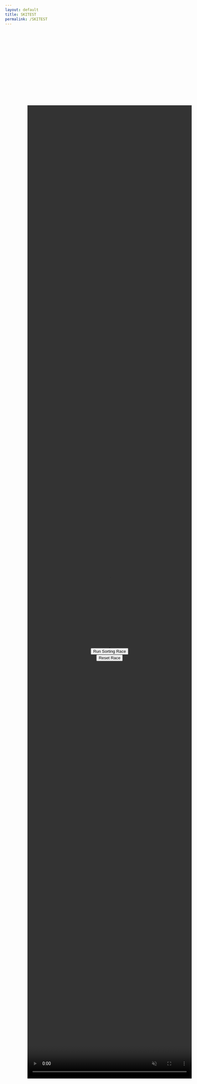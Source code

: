 ```yaml
---
layout: default
title: SKITEST
permalink: /SKITEST
---
```


<head>
    <meta charset="UTF-8">
    <meta name="viewport" content="width=device-width, initial-scale=1.0">
    <style>
        body {
            margin: 0;
            overflow: hidden; /* Hide overflow to prevent scrollbars */
        }
        .container {
            position: relative;
            width: 100vw;
            height: 100vh;
            overflow: hidden; /* Hide overflow to prevent scrollbars */
        }
        .background-video {
            position: absolute;
            top: 45%; /* Center the video vertically */
            left: 35%; /* Center the video horizontally */
            transform: translate(-50%, -50%); /* Center the video both vertically and horizontally */
            width: 55%; /* Adjust the width as needed */
            height: 78%; /* Adjust the height as needed */
            object-fit: cover; /* Fit the video inside the container */
            z-index: -1; /* Set the z-index to place it behind the content */
        }
        .content {
            position: absolute;
            top: 50%; /* Adjust the top position as needed */
            left: 35%; /* Adjust the left position as needed */
            transform: translate(-50%, -50%); /* Center the content */
            display: flex;
            flex-direction: column;
            align-items: center;
            justify-content: center;
        }
        canvas {
            border: 1px solid #000;
            background-color: transparent; /* Set canvas background to transparent */
            z-index: 1; /* Set the z-index to place it above the video */
        }
        #results {
            margin-top: 20px;
        }
    </style>
    <title>Sorting Algorithm Race Simulation</title>
</head>

<body>
    <div class="container">
        <video class="background-video" autoplay muted loop playsinline>
            <source src="https://github.com/Code-Demons/miniproject/assets/40652645/22e3e6b2-b2f5-4a16-92ba-9ae9509d5418" type="video/mp4">
        </video>
        <div class="content">
            <canvas id="raceCanvas" width="800" height="600"></canvas>
            <button onclick="runSortingRace()">Run Sorting Race</button>
            <button onclick="resetRace()">Reset Race</button>
        </div>
        <div id="results"></div>
    </div>
    <script>
        let animationFrameId;
        const canvas = document.getElementById('raceCanvas');
        const ctx = canvas.getContext('2d');
        const runners = [
            { name: 'Bubble Sort', speed: 0, imageUrl: 'https://github.com/Code-Demons/miniproject/assets/40652645/4049e8b1-4b24-4c6f-a080-24504607145d', position: 0, lane: 1, done: false },
            { name: 'Insertion Sort', speed: 0, imageUrl: 'https://github.com/Code-Demons/miniproject/assets/40652645/78f15b09-37f0-441b-b230-3d3663347a38', position: 0, lane: 2, done: false },
            { name: 'Merge Sort', speed: 0, imageUrl: 'https://github.com/Code-Demons/miniproject/assets/40652645/245c81fd-0ccd-4a52-acee-af09a34baaad', position: 0, lane: 3, done: false },
            { name: 'Selection Sort', speed: 0, imageUrl: 'https://github.com/Code-Demons/miniproject/assets/40652645/ce479d7a-0c77-4b9e-8f99-453e365403ac', position: 0, lane: 4, done: false }
        ];
        const resultsElement = document.getElementById('results');
        const backgroundImage = new Image();
        function drawBackground() {
            ctx.drawImage(backgroundImage, -60, 0, canvas.width + 120, canvas.height);
        }
        function drawRunner(runner) {
            const runnerImage = new Image();
            runnerImage.src = runner.imageUrl;
            ctx.drawImage(runnerImage, 35 * runner.lane + 63, runner.position, 50, 50); // Adjust width and height as needed
        }
        function update() {
            ctx.clearRect(0, 0, canvas.width, canvas.height);
            drawBackground();
            let allRunnersDone = true;
            for (const runner of runners) {
                if (!runner.done) {
                    runner.position += runner.speed;
                    if (runner.position > canvas.height - 20) { // Change canvas.width to canvas.height
                        runner.position = canvas.height - 20;
                        runner.done = true;
                    } else {
                        allRunnersDone = false;
                    }
                }
                drawRunner(runner);
            }
            if (!allRunnersDone) {
                animationFrameId = requestAnimationFrame(update);
            }
        }
        async function runSortingRace() {
            // Generate a partially random array
            const array = generateRandomArray();
            if (animationFrameId) {
                cancelAnimationFrame(animationFrameId);
            }
            resetRace();
            const endpoints = [
                `http://localhost:8085/sort/bubble/${array}`,
                `http://localhost:8085/sort/insertion/${array}`,
                `http://localhost:8085/sort/merge/${array}`,
                `http://localhost:8085/sort/selection/${array}`
            ];
            let maxTime = 0;
            let results = [];
            for (let i = 0; i < runners.length; i++) {
                const response = await fetch(endpoints[i]);
                const data = await response.json();
                const timeTaken = data.timeTaken;
                maxTime = Math.max(maxTime, timeTaken);
                results.push({ name: runners[i].name, sortedArray: data.sortedArray, timeTaken: timeTaken });
            }
            for (let i = 0; i < runners.length; i++) {
                runners[i].speed = calculateSpeed(results[i].timeTaken, maxTime);
            }
            displayResults(results);
            startRace();
        }
        // Function to generate a partially random array
        function generateRandomArray() {
            const length = Math.floor(Math.random() * 10) + 5; // Random length between 5 and 14
            return Array.from({ length }, () => Math.floor(Math.random() * 100));
        }
        function displayResults(results) {
            let resultsHTML = '<h3>Results</h3>';
            results.forEach(result => {
                resultsHTML += `<p><strong>${result.name}:</strong> ${result.sortedArray} (Time: ${result.timeTaken} ns)</p>`;
            });
            resultsElement.innerHTML = resultsHTML;
        }
        function calculateSpeed(timeTaken, maxTime) {
            // Adjust the speed factor as needed
            const speedFactor = 0.0005; // Smaller value for slower movement
            const minSpeed = 0.5; // Minimum speed to ensure all runners move
            return Math.max(minSpeed, (maxTime - timeTaken) * speedFactor);
        }
        function startRace() {
            for (const runner of runners) {
                runner.done = false;
                runner.position = 0;
            }
            update();
        }
        function resetRace() {
            for (const runner of runners) {
                runner.position = 0;
                runner.done = false;
            }
            if (animationFrameId) {
                cancelAnimationFrame(animationFrameId);
            }
            ctx.clearRect(0, 0, canvas.width, canvas.height);
            drawBackground();
        }
        update();
    </script>
</body>